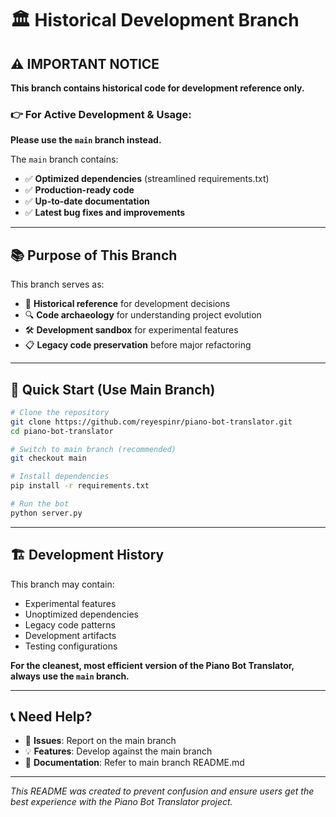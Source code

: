# 🏛️ Historical Development Branch

## ⚠️ **IMPORTANT NOTICE**

**This branch contains historical code for development reference only.**

### 👉 **For Active Development & Usage:**
**Please use the `main` branch instead.**

The `main` branch contains:
- ✅ **Optimized dependencies** (streamlined requirements.txt)
- ✅ **Production-ready code**
- ✅ **Up-to-date documentation**
- ✅ **Latest bug fixes and improvements**

---

## 📚 **Purpose of This Branch**

This branch serves as:
- 📜 **Historical reference** for development decisions
- 🔍 **Code archaeology** for understanding project evolution
- 🛠️ **Development sandbox** for experimental features
- 📋 **Legacy code preservation** before major refactoring

---

## 🚀 **Quick Start (Use Main Branch)**

```bash
# Clone the repository
git clone https://github.com/reyespinr/piano-bot-translator.git
cd piano-bot-translator

# Switch to main branch (recommended)
git checkout main

# Install dependencies
pip install -r requirements.txt

# Run the bot
python server.py
```

---

## 🏗️ **Development History**

This branch may contain:
- Experimental features
- Unoptimized dependencies
- Legacy code patterns
- Development artifacts
- Testing configurations

**For the cleanest, most efficient version of the Piano Bot Translator, always use the `main` branch.**

---

## 📞 **Need Help?**

- 🐛 **Issues**: Report on the main branch
- 💡 **Features**: Develop against the main branch
- 📖 **Documentation**: Refer to main branch README.md

---

*This README was created to prevent confusion and ensure users get the best experience with the Piano Bot Translator project.*
